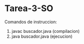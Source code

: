 # Tarea-3-SO

Comandos de instruccion:
1) javac buscador.java (compilacion)
2) java buscador.java (ejecucion)
